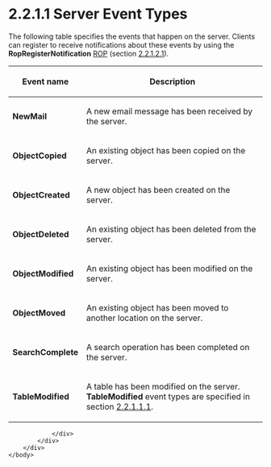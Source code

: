<html dir="LTR" xmlns:mshelp="http://msdn.microsoft.com/mshelp" xmlns:ddue="http://ddue.schemas.microsoft.com/authoring/2003/5" xmlns:xlink="http://www.w3.org/1999/xlink" xmlns:tool="http://www.microsoft.com/tooltip">
    <head>
        <meta http-equiv="Content-Type" content="text/html; CHARSET=utf-8"></meta>
        <meta name="save" content="history"></meta>
        <title>2.2.1.1 Server Event Types</title>
        <xml>
            <mshelp:toctitle title="2.2.1.1 Server Event Types"></mshelp:toctitle>
            <mshelp:rltitle title="[MS-OXCNOTIF]: Server Event Types"></mshelp:rltitle>
            <mshelp:keyword index="A" term="ee4c9cc6-9833-47e4-9a5b-0be1aa28901a"></mshelp:keyword>
            <mshelp:attr name="DCSext.ContentType" value="open specification"></mshelp:attr>
            <mshelp:attr name="AssetID" value="ee4c9cc6-9833-47e4-9a5b-0be1aa28901a"></mshelp:attr>
            <mshelp:attr name="TopicType" value="kbRef"></mshelp:attr>
            <mshelp:attr name="DCSext.Title" value="[MS-OXCNOTIF]: Server Event Types" />
        </xml>
    </head>
    <body>
        <div id="header">
            <h1 class="heading">2.2.1.1 Server Event Types</h1>
        </div>
        <div id="mainSection">
            <div id="mainBody">
                <div id="allHistory" class="saveHistory"></div>
                <div id="sectionSection0" class="section" name="collapseableSection">
                    

<p>The following table specifies the events that happen on the
server. Clients can register to receive notifications about these events by
using the <b>RopRegisterNotification</b> <a href="04fcfcd9-a11c-47cd-aa0c-c10a4085d0c8.htm#gt_3369fdd6-36f8-4a62-9cd7-2738ffb5048f">ROP</a> (section <a href="b7722064-1809-477b-8cba-f7b7d6c4046d.htm">2.2.1.2.1</a>).</p>

<table>
 <thead>
  <tr>
   <th>
   <p>Event name</p>
   </th>
   <th>
   <p>Description</p>
   </th>
  </tr>
 </thead>
 <tr>
  <td>
  <p><b>NewMail </b></p>
  </td>
  <td>
  <p>A new email message has been received by the server.</p>
  </td>
 </tr>
 <tr>
  <td>
  <p><b>ObjectCopied </b></p>
  </td>
  <td>
  <p>An existing object has been copied on the server.</p>
  </td>
 </tr>
 <tr>
  <td>
  <p><b>ObjectCreated </b></p>
  </td>
  <td>
  <p>A new object has been created on the server.</p>
  </td>
 </tr>
 <tr>
  <td>
  <p><b>ObjectDeleted </b></p>
  </td>
  <td>
  <p>An existing object has been deleted from the server.</p>
  </td>
 </tr>
 <tr>
  <td>
  <p><b>ObjectModified </b></p>
  </td>
  <td>
  <p>An existing object has been modified on the server.</p>
  </td>
 </tr>
 <tr>
  <td>
  <p><b>ObjectMoved </b></p>
  </td>
  <td>
  <p>An existing object has been moved to another location
  on the server.</p>
  </td>
 </tr>
 <tr>
  <td>
  <p><b>SearchComplete </b></p>
  </td>
  <td>
  <p>A search operation has been completed on the server.</p>
  </td>
 </tr>
 <tr>
  <td>
  <p><b>TableModified</b></p>
  </td>
  <td>
  <p>A table has been modified on the server. <b>TableModified</b>
  event types are specified in section <a href="feaccb32-c2ff-4859-94b0-f1dff18f4853.htm">2.2.1.1.1</a>.</p>
  </td>
 </tr>
</table>

<p> </p>


                </div>
            </div>
        </div>
    </body>
</html>